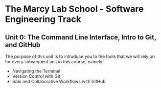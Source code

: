 # The Marcy Lab School - Software Engineering Track
## Unit 0: The Command Line Interface, Intro to Git, and GitHub

The purpose of this unit is to introduce you to the tools that we will rely on for every subsequent unit in this course, namely:
* Navigating the Terminal
* Version Control with Git
* Solo and Collaborative Workflows with GitHub
